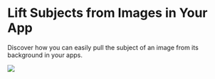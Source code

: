 # Lift Subjects from Images in Your App

Discover how you can easily pull the subject of an image from its background in your apps. 

![](https://github.com/HuangRunHua/wwdc23-code-notes/raw/main/lift-subjects-from-images/cover.png) 
